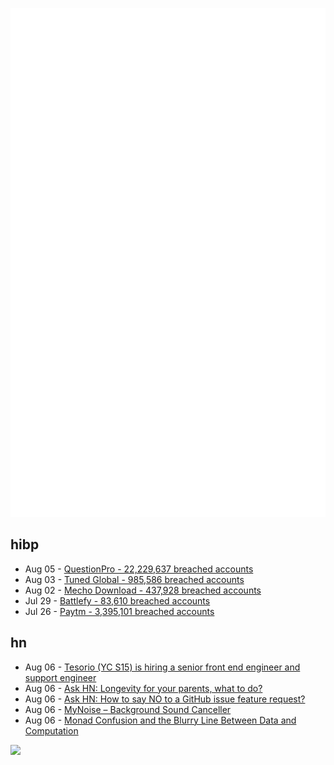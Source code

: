 ![Metrics](https://raw.githubusercontent.com/phixion/phixion/master/metrics.svg)

## hibp

<!--
for https://github.com/phixion/phixion/blob/main/.github/workflows/feeds.yml
-->
<!--START_SECTION:haveibeenpwnd-->
- Aug 05 - [QuestionPro - 22,229,637 breached accounts](https://haveibeenpwned.com/PwnedWebsites#QuestionPro)
- Aug 03 - [Tuned Global - 985,586 breached accounts](https://haveibeenpwned.com/PwnedWebsites#TunedGlobal)
- Aug 02 - [Mecho Download - 437,928 breached accounts](https://haveibeenpwned.com/PwnedWebsites#MechoDownload)
- Jul 29 - [Battlefy - 83,610 breached accounts](https://haveibeenpwned.com/PwnedWebsites#Battlefy)
- Jul 26 - [Paytm - 3,395,101 breached accounts](https://haveibeenpwned.com/PwnedWebsites#Paytm)
<!--END_SECTION:haveibeenpwnd-->

## hn

<!--
for https://github.com/phixion/phixion/blob/main/.github/workflows/feeds.yml
-->
<!--START_SECTION:hn-->
- Aug 06 - [Tesorio (YC S15) is hiring a senior front end engineer and support engineer](https://www.tesorio.com/careers#job-openings)
- Aug 06 - [Ask HN: Longevity for your parents, what to do?](https://news.ycombinator.com/item?id=32366557)
- Aug 06 - [Ask HN: How to say NO to a GitHub issue feature request?](https://news.ycombinator.com/item?id=32366248)
- Aug 06 - [MyNoise – Background Sound Canceller](https://mynoise.net/)
- Aug 06 - [Monad Confusion and the Blurry Line Between Data and Computation](https://www.micahcantor.com/blog/monad-confusion/)
<!--END_SECTION:hn-->

<!--
for https://yhype.me
-->
![](https://hit.yhype.me/github/profile?user_id=13013670)
